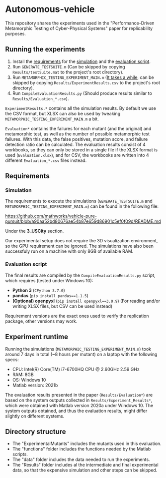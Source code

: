 # Autonomous-vehicle

This repository shares the experiments used in the "Performance-Driven Metamorphic Testing of Cyber-Physical Systems" paper for replicability purposes.

## Running the experiments
1. Install the [requirements](#requirements) for the [simulation](#simulation) and the [evaluation script](#evaluation-script).
2. Run `GENERATE_TESTSUITE.m` (Can be skipped by copying `Results/testSuite.mat` to the project's root directory).
3. Run `METAMORPHIC_TESTING_EXPERIMENT_MAIN.m` ([It takes a while](#experiment-runtime), can be skipped by copying `Results/ExperimentResults.csv` to the project's root directory).
4. Run `CompileEvaluationResults.py` (Should produce results similar to `Results/Evaluation_*.csv`).

`ExperimentResults.*` contains all the simulation results. By default we use the CSV format, but XLSX can also be used by tweaking `METAMORPHIC_TESTING_EXPERIMENT_MAIN.m` a bit.

`Evaluation*` contains the failures for each mutant (and the original) and metamorphic test, as well as the number of possible metamorphic test failures. With this data, the false positives, mutation score, and failure detection ratio can be calculated. The evaluation results consist of 4 workbooks, so they can only be stored in a single file if the XLSX format is used (`Evaluation.xlsx`), and for CSV, the workbooks are written into 4 different `Evaluation_*.csv` files instead.

## Requirements

### Simulation
The requirements to execute the simulations (`GENERATE_TESTSUITE.m` and `METAMORPHIC_TESTING_EXPERIMENT_MAIN.m`) can be found in the following file:

https://github.com/mathworks/vehicle-pure-pursuit/blob/a90aa52bd80676ae54b87e659d86901c5ef0f09d/README.md

Under the **3_USCity** section.

Our experimental setup does not require the 3D visualization environment, so the GPU requirement can be ignored. The simulations have also been successfuly run on a machine with only 8GB of available RAM.

### Evaluation script
The final results are compiled by the `CompileEvaluationResults.py` script, which requires (tested under Windows 10):
* **Python 3** (`CPython 3.7.0`)
* **pandas** (`pip install pandas==1.1.5`)
* **(Optional) openpyxl** (`pip install openpyxl==3.0.9`) (For reading and/or writing XLSX files, but CSV can be used instead)

Requirement versions are the exact ones used to verify the replication package, other versions may work.

## Experiment runtime
Running the simulations (`METAMORPHIC_TESTING_EXPERIMENT_MAIN.m`) took around 7 days in total (~8 hours per mutant) on a laptop with the following specs:
* CPU: Intel(R) Core(TM) i7-6700HQ CPU @ 2.60GHz   2.59 GHz
* RAM: 8GB
* OS: Windows 10
* Matlab version: 2021b

The evaluation results presented in the paper (`Results/Evaluation*`) are based on the system outputs collected in `Results/Experiment_Results*`, which were obtained with Matlab version 2020a under Windows 10. The system outputs obtained, and thus the evaluation results, might differ slightly on different systems.

## Directory structure
* The "ExperimentalMutants" includes the mutants used in this evaluation.
* The "functions" folder includes the functions needed by the Matlab scripts.
* The "data" folder includes the data needed to run the experiments.
* The "Results" folder includes al the intermediate and final experimental data, so that the expensive simulation and other steps can be skipped.
